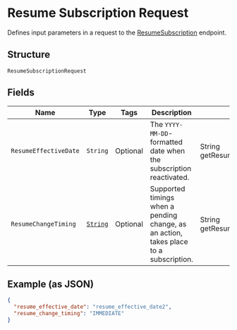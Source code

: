 
# Resume Subscription Request

Defines input parameters in a request to the
[ResumeSubscription](../../doc/api/subscriptions.md#resume-subscription) endpoint.

## Structure

`ResumeSubscriptionRequest`

## Fields

| Name | Type | Tags | Description | Getter |
|  --- | --- | --- | --- | --- |
| `ResumeEffectiveDate` | `String` | Optional | The `YYYY-MM-DD`-formatted date when the subscription reactivated. | String getResumeEffectiveDate() |
| `ResumeChangeTiming` | [`String`](../../doc/models/change-timing.md) | Optional | Supported timings when a pending change, as an action, takes place to a subscription. | String getResumeChangeTiming() |

## Example (as JSON)

```json
{
  "resume_effective_date": "resume_effective_date2",
  "resume_change_timing": "IMMEDIATE"
}
```

